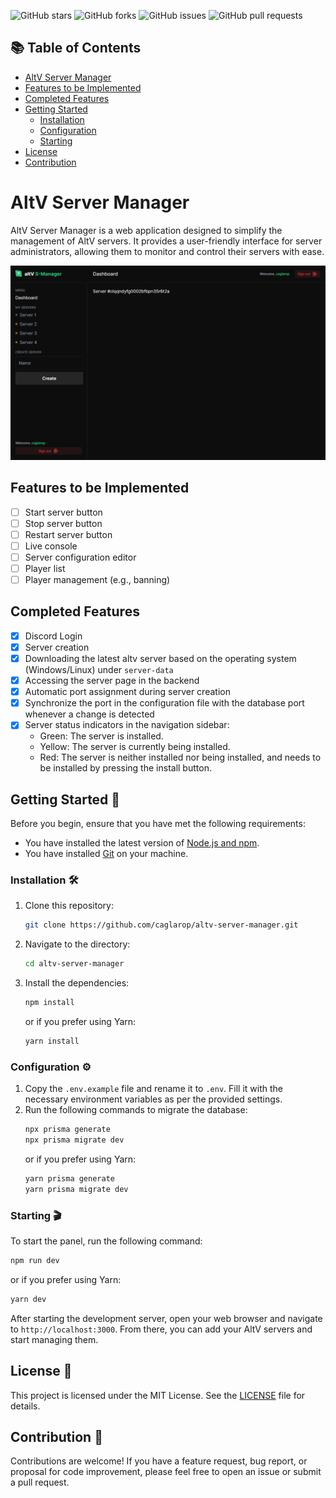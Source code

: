 
![GitHub stars](https://img.shields.io/github/stars/caglarop/altv-server-manager?style=social)
![GitHub forks](https://img.shields.io/github/forks/caglarop/altv-server-manager?style=social)
![GitHub issues](https://img.shields.io/github/issues/caglarop/altv-server-manager)
![GitHub pull requests](https://img.shields.io/github/issues-pr/caglarop/altv-server-manager)

## 📚 Table of Contents

- [AltV Server Manager](#altv-server-manager)
- [Features to be Implemented](#features-to-be-implemented)
- [Completed Features](#completed-features)
- [Getting Started](#getting-started)
  - [Installation](#installation)
  - [Configuration](#configuration)
  - [Starting](#starting)
- [License](#license)
- [Contribution](#contribution)

# AltV Server Manager

AltV Server Manager is a web application designed to simplify the management of AltV servers. It provides a user-friendly interface for server administrators, allowing them to monitor and control their servers with ease.

<img src="screenshot.png" />

## Features to be Implemented

- [ ] Start server button
- [ ] Stop server button
- [ ] Restart server button
- [ ] Live console
- [ ] Server configuration editor
- [ ] Player list
- [ ] Player management (e.g., banning)

## Completed Features

- [x] Discord Login
- [x] Server creation
- [x] Downloading the latest altv server based on the operating system (Windows/Linux) under `server-data`
- [x] Accessing the server page in the backend
- [x] Automatic port assignment during server creation
- [x] Synchronize the port in the configuration file with the database port whenever a change is detected
- [x] Server status indicators in the navigation sidebar:
  - Green: The server is installed.
  - Yellow: The server is currently being installed.
  - Red: The server is neither installed nor being installed, and needs to be installed by pressing the install button.

## Getting Started 🚀

Before you begin, ensure that you have met the following requirements:

* You have installed the latest version of [Node.js and npm](https://nodejs.org/en/download/).
* You have installed [Git](https://git-scm.com/downloads) on your machine.

### Installation 🛠️

1. Clone this repository:
   ```bash
   git clone https://github.com/caglarop/altv-server-manager.git
   ```
2. Navigate to the directory:
   ```bash
   cd altv-server-manager
   ```
3. Install the dependencies:
   ```bash
   npm install
   ```
   or if you prefer using Yarn:
   ```bash
   yarn install
   ```

### Configuration ⚙️

1. Copy the `.env.example` file and rename it to `.env`. Fill it with the necessary environment variables as per the provided settings.
2. Run the following commands to migrate the database:
   ```bash
   npx prisma generate
   npx prisma migrate dev
   ```
   or if you prefer using Yarn:
   ```bash
   yarn prisma generate
   yarn prisma migrate dev
   ```

### Starting 🎬

To start the panel, run the following command:
```bash
npm run dev
```
or if you prefer using Yarn:
```bash
yarn dev
```

After starting the development server, open your web browser and navigate to `http://localhost:3000`. From there, you can add your AltV servers and start managing them.

## License 📜

This project is licensed under the MIT License. See the [LICENSE](LICENSE) file for details.

## Contribution 🤝
Contributions are welcome! If you have a feature request, bug report, or proposal for code improvement, please feel free to open an issue or submit a pull request.
